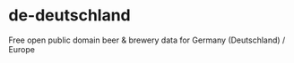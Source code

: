 de-deutschland
==============

Free open public domain beer &amp; brewery data for Germany (Deutschland) / Europe
